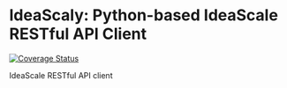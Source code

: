IdeaScaly: Python-based IdeaScale RESTful API Client
=========
[![Coverage Status](https://coveralls.io/repos/joausaga/ideascaly/badge.svg)](https://coveralls.io/r/joausaga/ideascaly)

IdeaScale RESTful API client